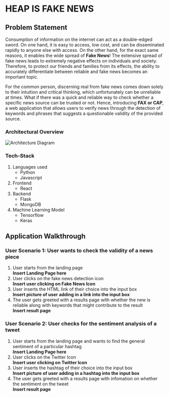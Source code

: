 # HEAP IS FAKE NEWS 

## Problem Statement 
Consumption of information on the internet can act as a double-edged sword. On one hand, it is easy to access, low cost, and can be disseminated rapidly to anyone else with access. On the other hand, for the exact same reasons, it enables the wide spread of **Fake News**! The extensive spread of fake news leads to extremely negative effects on individuals and society. Therefore, to protect our friends and families from its effects, the ability to accurately differentiate between reliable and fake news becomes an important topic. 

For the common person, discerning real from fake news comes down solely to their intuition and critical thinking, which unfortunately can be unreliable at times. What if there was a quick and reliable way to check whether a specific news source can be trusted or not. Hence, introducing **FAX or CAP**, a web application that allows users to verify news through the detection of keywords and phrases that suggests a questionable validity of the provided source. 


### Architectural Overview
![Architecture Diagram](https://github.com/zenyuong/HEAP-IS-FAKE-NEWS-/blob/0f1111a0a5db61902d2b0d8009c09e8bfd99bc24/User%20Input.jpeg)
### Tech-Stack
1. Languages used
    - Python
    - Javascript
2. Frontend
    - React
3. Backend
    - Flask
    - MongoDB
4. Machine Learning Model
    - Tensorflow
    - Keras



## Application Walkthrough

### User Scenario 1: User wants to check the validity of a news piece
1. User starts from the landing page   
**Insert Landing Page here**  
2. User clicks on the fake news detection icon  
**Insert user clicking on Fake News Icon**  
3. User inserts the HTML link of their choice into the input box  
**Insert picture of user adding in a link into the input box**  
4. The user gets greeted with a results page with whether the new is reliable along with keywords that might contribute to the result  
**Insert result page**  

### User Scenario 2: User checks for the sentiment analysis of a tweet
1. User starts from the landing page and wants to find the general sentiment of a particular hashtag  
**Insert Landing Page here**  
2. User clicks on the Twitter Icon  
**Insert user clicking on Twitter Icon**  
3. User inserts the hashtag of their choice into the input box  
**Insert picture of user adding in a hashtag into the input box**  
4. The user gets greeted with a results page with infomation on whether the sentiment on the tweet  
**Insert result page**  